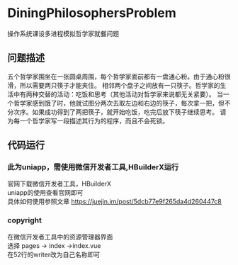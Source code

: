 # DiningPhilosophersProblem
操作系统课设多进程模拟哲学家就餐问题
## 问题描述
五个哲学家围坐在一张圆桌周围，每个哲学家面前都有一盘通心粉。由于通心粉很滑，所以需要两只筷子才能夹住。
相邻两个盘子之间放有一只筷子。哲学家的生活中有两种交替的活动：吃饭和思考（其他活动对哲学家来说都无关紧要）。
当一个哲学家感到饿了时，他就试图分两次去取左边和右边的筷子，每次拿一把，但不分次序。如果成功得到了两把筷子，就开始吃饭，吃完后放下筷子继续思考。
请为每一个哲学家写一段描述其行为的程序，而且不会死锁。
## 代码运行
### 此为uniapp，需使用微信开发者工具,HBuilderX运行
官网下载微信开发者工具，HBuilderX <br/>
uniapp的使用查看官网即可<br/>
具体如何使用参照文章
https://juejin.im/post/5dcb77e9f265da4d260447c8

### copyright
在微信开发者工具中的资源管理器界面<br/>
选择 pages -> index ->index.vue<br/>
在52行的writer改为自己名称即可
